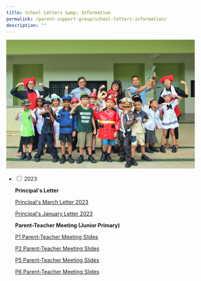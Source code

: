 ```yaml
---
title: School Letters &amp; Information
permalink: /parent-support-group/school-letters-information/
description: ""
---
```

<img src="/images/For-Parents-General-Information2.png">
<ul class="jekyllcodex_accordion">
<li>
<input type="checkbox" id="accordion1">
<label for="accordion1">2023</label>
<div>
<p><strong>Principal's Letter</strong></p>
<p><a href="/files/2023-02-Principal.pdf">Principal's March Letter 2023</a></p>
<p><a href="/files/2023-01-Principal.pdf">Principal's January Letter 2023</a></p>

<p><strong>Parent-Teacher Meeting (Junior Primary)</strong></p>
<p><a href="/files/P1-PTM-1-Feb-2023.pdf">P1 Parent-Teacher Meeting Slides</a></p>
<p><a href="/files/P2-PTM-1-Feb-2023.pdf">P2 Parent-Teacher Meeting Slides</a></p>
<p><a href="/files/P5-PTM-2-Feb-2023-.pdf">P5 Parent-Teacher Meeting Slides</a></p>
<p><a href="/files/P6-PTM-2-FEB-2023-.pdf">P6 Parent-Teacher Meeting Slides</a></p>
</div>
</li>
</ul>